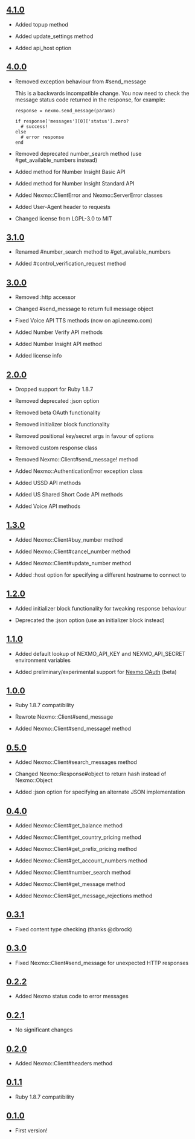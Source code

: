 ## [4.1.0](https://github.com/Nexmo/ruby-nexmo/tree/v4.1.0)

* Added topup method

* Added update_settings method

* Added api_host option

## [4.0.0](https://github.com/Nexmo/ruby-nexmo/tree/v4.0.0)

* Removed exception behaviour from #send_message

  This is a backwards incompatible change. You now need to check the message status code returned in the response, for example:

      response = nexmo.send_message(params)

      if response['messages'][0]['status'].zero?
        # success!
      else
        # error response
      end

* Removed deprecated number_search method (use #get_available_numbers instead)

* Added method for Number Insight Basic API

* Added method for Number Insight Standard API

* Added Nexmo::ClientError and Nexmo::ServerError classes

* Added User-Agent header to requests

* Changed license from LGPL-3.0 to MIT

## [3.1.0](https://github.com/Nexmo/ruby-nexmo/tree/v3.1.0)

* Renamed #number_search method to #get_available_numbers

* Added #control_verification_request method

## [3.0.0](https://github.com/Nexmo/ruby-nexmo/tree/v3.0.0)

* Removed :http accessor

* Changed #send_message to return full message object

* Fixed Voice API TTS methods (now on api.nexmo.com)

* Added Number Verify API methods

* Added Number Insight API method

* Added license info

## [2.0.0](https://github.com/Nexmo/ruby-nexmo/tree/v2.0.0)

* Dropped support for Ruby 1.8.7

* Removed deprecated :json option

* Removed beta OAuth functionality

* Removed initializer block functionality

* Removed positional key/secret args in favour of options

* Removed custom response class

* Removed Nexmo::Client#send_message! method

* Added Nexmo::AuthenticationError exception class

* Added USSD API methods

* Added US Shared Short Code API methods

* Added Voice API methods

## [1.3.0](https://github.com/Nexmo/ruby-nexmo/tree/v1.3.0)

* Added Nexmo::Client#buy_number method

* Added Nexmo::Client#cancel_number method

* Added Nexmo::Client#update_number method

* Added :host option for specifying a different hostname to connect to

## [1.2.0](https://github.com/Nexmo/ruby-nexmo/tree/v1.2.0)

* Added initializer block functionality for tweaking response behaviour

* Deprecated the :json option (use an initializer block instead)

## [1.1.0](https://github.com/Nexmo/ruby-nexmo/tree/v1.1.0)

* Added default lookup of NEXMO_API_KEY and NEXMO_API_SECRET environment variables

* Added preliminary/experimental support for [Nexmo OAuth](https://labs.nexmo.com/#oauth) (beta)

## [1.0.0](https://github.com/Nexmo/ruby-nexmo/tree/v1.0.0)

* Ruby 1.8.7 compatibility

* Rewrote Nexmo::Client#send_message

* Added Nexmo::Client#send_message! method

## [0.5.0](https://github.com/Nexmo/ruby-nexmo/tree/v0.5.0)

* Added Nexmo::Client#search_messages method

* Changed Nexmo::Response#object to return hash instead of Nexmo::Object

* Added :json option for specifying an alternate JSON implementation

## [0.4.0](https://github.com/Nexmo/ruby-nexmo/tree/v0.4.0)

* Added Nexmo::Client#get_balance method

* Added Nexmo::Client#get_country_pricing method

* Added Nexmo::Client#get_prefix_pricing method

* Added Nexmo::Client#get_account_numbers method

* Added Nexmo::Client#number_search method

* Added Nexmo::Client#get_message method

* Added Nexmo::Client#get_message_rejections method

## [0.3.1](https://github.com/Nexmo/ruby-nexmo/tree/v0.3.1)

* Fixed content type checking (thanks @dbrock)

## [0.3.0](https://github.com/Nexmo/ruby-nexmo/tree/v0.3.0)

* Fixed Nexmo::Client#send_message for unexpected HTTP responses

## [0.2.2](https://github.com/Nexmo/ruby-nexmo/tree/v0.2.2)

* Added Nexmo status code to error messages

## [0.2.1](https://github.com/Nexmo/ruby-nexmo/tree/v0.2.1)

* No significant changes

## [0.2.0](https://github.com/Nexmo/ruby-nexmo/tree/v0.2.0)

* Added Nexmo::Client#headers method

## [0.1.1](https://github.com/Nexmo/ruby-nexmo/tree/v0.1.1)

* Ruby 1.8.7 compatibility

## [0.1.0](https://github.com/Nexmo/ruby-nexmo/tree/v0.1.0)

* First version!
